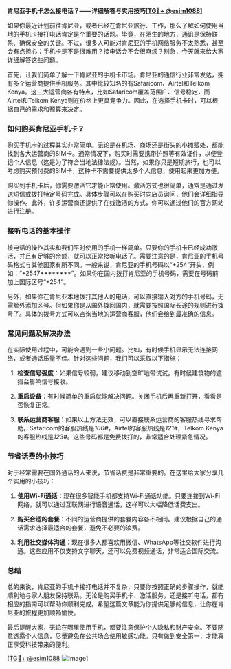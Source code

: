 **肯尼亚手机卡怎么接电话？——详细解答与实用技巧[[TG💪+ @esim1088](https://t.me/s/esim1088)]**

如果你最近计划前往肯尼亚，或者已经在肯尼亚旅行、工作，那么了解如何使用当地的手机卡接打电话肯定是个重要的话题。毕竟，在陌生的地方，通讯是保持联系、确保安全的关键。不过，很多人可能对肯尼亚的手机网络服务不太熟悉，甚至会有点担心：手机卡是不是很难用？接电话会不会很麻烦？别急，今天就来给大家详细解答这些问题。

首先，让我们简单了解一下肯尼亚的手机卡市场。肯尼亚的通信行业非常发达，拥有多个运营商提供手机服务。其中比较知名的有Safaricom、Airtel和Telkom Kenya。这三大运营商各有特点，比如Safaricom覆盖范围广、信号稳定，而Airtel和Telkom Kenya则在价格上更具竞争力。因此，在选择手机卡时，可以根据自己的需求和预算来决定。

### 如何购买肯尼亚手机卡？

购买手机卡的过程其实非常简单。无论是在机场、商场还是街头的小摊贩处，都能找到各大运营商的SIM卡。通常情况下，购买时需要携带护照等有效证件，以便登记个人信息（这是为了符合当地法律法规）。当然，如果你只是短期旅行，也可以考虑购买预付费的SIM卡，这种卡不需要提供太多个人信息，使用起来更加方便。

购买到手机卡后，你需要激活它才能正常使用。激活方式也很简单，通常是通过发送短信或拨打特定号码完成。具体步骤可以在购买时向店员询问，他们会详细指导你操作。此外，许多运营商还提供了在线激活的方式，你可以通过他们的官方网站进行注册。

### 接听电话的基本操作

接电话的操作其实和我们平时使用的手机一样简单。只要你的手机卡已经成功激活，并且有足够的余额，就可以正常接听电话了。需要注意的是，肯尼亚的手机号码格式与其他国家有所不同。一般来说，肯尼亚的手机号码以“+254”开头，例如：“+2547********”。如果你在国内拨打肯尼亚的手机号码，需要在号码前加上国际区号“+254”。

另外，如果你在肯尼亚本地拨打其他人的电话，可以直接输入对方的手机号码，无需额外添加区号。但如果你是从国外拨回国内，就需要按照国际长途的规则进行拨号了。具体的拨号方式可以咨询当地的运营商客服，他们会给到最准确的信息。

### 常见问题及解决办法

在实际使用过程中，可能会遇到一些小问题。比如，有时候手机显示无法连接网络，或者通话质量不佳。针对这些问题，我们可以采取以下措施：

1. **检查信号强度**：如果信号较弱，建议移动到空旷地带试试。有时候建筑物的遮挡会影响信号接收。
   
2. **重启设备**：有时候简单的重启就能解决问题。关闭手机后再重新打开，看看是否恢复正常。

3. **联系运营商客服**：如果以上方法无效，可以直接联系运营商的客服热线寻求帮助。Safaricom的客服热线是*100#*，Airtel的客服热线是*121#*，Telkom Kenya的客服热线是*123#*。这些号码都是免费拨打的，非常适合处理紧急情况。

### 节省话费的小技巧

对于经常需要在国外通话的人来说，节省话费是非常重要的。在这里给大家分享几个实用的小技巧：

1. **使用Wi-Fi通话**：现在很多智能手机都支持Wi-Fi通话功能。只要连接到Wi-Fi网络，就可以通过互联网进行语音通话，这样可以大幅降低话费支出。

2. **购买合适的套餐**：不同的运营商提供的套餐内容各不相同。建议根据自己的通话需求选择最适合的套餐，避免不必要的浪费。

3. **利用社交媒体沟通**：现在很多人都喜欢用微信、WhatsApp等社交软件进行沟通。这些应用不仅支持文字聊天，还可以免费视频通话，非常适合国际交流。

### 总结

总的来说，肯尼亚的手机卡接打电话并不复杂，只要你按照正确的步骤操作，就能顺利地与家人朋友保持联系。无论是购买手机卡、激活服务，还是接听电话，都有相应的指南可以帮助你顺利完成。希望这篇文章能为你提供足够的信息，让你在肯尼亚的旅程更加顺畅愉快。

最后提醒大家，无论在哪里使用手机，都要注意保护个人隐私和财产安全。不要随意透露个人信息，尽量避免在公共场合使用敏感功能。只有做到安全第一，才能真正享受科技带来的便利。

[[TG💪+ @esim1088](https://t.me/s/esim1088) ![Image](https://i.postimg.cc/4NQfJmqS/Snipaste-2025-05-13-00-14-12.png)]